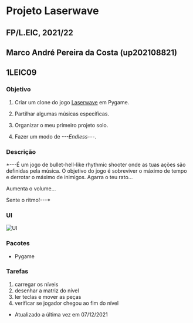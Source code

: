 # Projeto Laserwave
## FP/L.EIC, 2021/22
## Marco André Pereira da Costa (up202108821)
## 1LEIC09

### Objetivo

1. Criar um clone do jogo [Laserwave](https://ambrits.itch.io/laserwave) em Pygame.

2. Partilhar algumas músicas específicas.

3. Organizar o meu primeiro projeto solo.

4. Fazer um modo de *---Endless---*.


### Descrição

*---É um jogo de bullet-hell-like rhythmic shooter onde as tuas ações são definidas pela música. O objetivo do jogo é sobreviver o máximo de tempo e derrotar o máximo de inimigos. 
Agarra o teu rato...

Aumenta o volume...

Sente o ritmo!---*

### UI

![UI](ui.png)

### Pacotes

- Pygame

### Tarefas

1. carregar os níveis
1. desenhar a matriz do nível
1. ler teclas e mover as peças
2. verificar se jogador chegou ao fim do nível

- Atualizado a última vez em 07/12/2021
